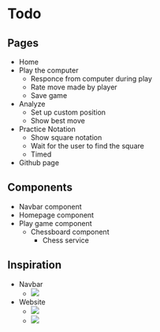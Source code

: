 # Todo

## Pages

- Home
- Play the computer
  - Responce from computer during play
  - Rate move made by player
  - Save game
- Analyze
  - Set up custom position
  - Show best move
- Practice Notation
  - Show square notation
  - Wait for the user to find the square
  - Timed
- Github page

## Components

- Navbar component
- Homepage component
- Play game component
  - Chessboard component
    - Chess service

## Inspiration

- Navbar
  - ![](https://cdn.dribbble.com/users/4514690/screenshots/17722418/media/99903339794018d9a9ed6f01dab0223f.png?compress=1&resize=400x300)
- Website
  - ![](https://i.ytimg.com/vi/kiWqNyWC1go/maxresdefault.jpg)
  - ![](https://i.pinimg.com/originals/c8/89/77/c88977b7d9d3a719f9c8819a46fea8ca.png)

